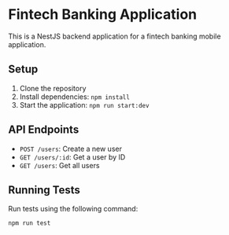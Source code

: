 # Fintech Banking Application

This is a NestJS backend application for a fintech banking mobile application.

## Setup

1. Clone the repository
2. Install dependencies: `npm install`
3. Start the application: `npm run start:dev`

## API Endpoints

- `POST /users`: Create a new user
- `GET /users/:id`: Get a user by ID
- `GET /users`: Get all users

## Running Tests

Run tests using the following command:

```sh
npm run test
